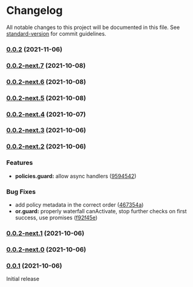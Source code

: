 # Changelog

All notable changes to this project will be documented in this file. See [standard-version](https://github.com/conventional-changelog/standard-version) for commit guidelines.

### [0.0.2](https://github.com/Scitizen/nest-casl/compare/v0.0.2-next.7...v0.0.2) (2021-11-06)

### [0.0.2-next.7](https://github.com/Scitizen/nest-casl/compare/v0.0.2-next.6...v0.0.2-next.7) (2021-10-08)

### [0.0.2-next.6](https://github.com/Scitizen/nest-casl/compare/v0.0.2-next.5...v0.0.2-next.6) (2021-10-08)

### [0.0.2-next.5](https://github.com/Scitizen/nest-casl/compare/v0.0.2-next.4...v0.0.2-next.5) (2021-10-08)

### [0.0.2-next.4](https://github.com/Scitizen/nest-casl/compare/v0.0.2-next.3...v0.0.2-next.4) (2021-10-07)

### [0.0.2-next.3](https://github.com/Scitizen/nest-casl/compare/v0.0.2-next.2...v0.0.2-next.3) (2021-10-06)

### [0.0.2-next.2](https://github.com/Scitizen/nest-casl/compare/v0.0.2-next.1...v0.0.2-next.2) (2021-10-06)


### Features

* **policies.guard:** allow async handlers ([9594542](https://github.com/Scitizen/nest-casl/commit/95945423b9d78ecb1353fe6c1a2228d5c9571cec))


### Bug Fixes

* add policy metadata in the correct order ([467354a](https://github.com/Scitizen/nest-casl/commit/467354a0434a6518f52697c7ab46642ed9384f8e))
* **or.guard:** properly waterfall canActivate, stop further checks on first success, use promises ([f92f45e](https://github.com/Scitizen/nest-casl/commit/f92f45e023c36a7fdfebe01851315d839a2f5a9f))

### [0.0.2-next.1](https://github.com/Scitizen/nest-casl/compare/v0.0.2-next.0...v0.0.2-next.1) (2021-10-06)

### [0.0.2-next.0](https://github.com/Scitizen/nest-casl/compare/v0.0.1...v0.0.2-next.0) (2021-10-06)

### [0.0.1](https://github.com/Scitizen/nest-casl/compare/78f16a2f9e103be41b9d6a872f547eb54bc0d80e...v0.0.1) (2021-10-06)

Initial release
